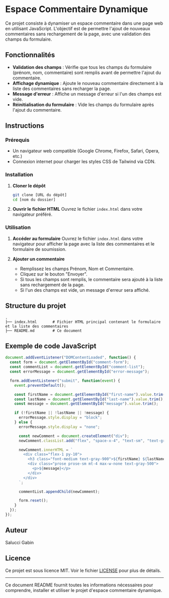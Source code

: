 # Espace Commentaire Dynamique

Ce projet consiste à dynamiser un espace commentaire dans une page web en utilisant JavaScript. L'objectif est de permettre l'ajout de nouveaux commentaires sans rechargement de la page, avec une validation des champs du formulaire.

## Fonctionnalités

- **Validation des champs** : Vérifie que tous les champs du formulaire (prénom, nom, commentaire) sont remplis avant de permettre l'ajout du commentaire.
- **Affichage dynamique** : Ajoute le nouveau commentaire directement à la liste des commentaires sans recharger la page.
- **Message d'erreur** : Affiche un message d'erreur si l'un des champs est vide.
- **Réinitialisation du formulaire** : Vide les champs du formulaire après l'ajout du commentaire.

## Instructions

### Prérequis

- Un navigateur web compatible (Google Chrome, Firefox, Safari, Opera, etc.)
- Connexion internet pour charger les styles CSS de Tailwind via CDN.

### Installation

1. **Cloner le dépôt**
   ```bash
   git clone [URL du dépôt]
   cd [nom du dossier]
   ```

2. **Ouvrir le fichier HTML**
   Ouvrez le fichier `index.html` dans votre navigateur préféré.

### Utilisation

1. **Accéder au formulaire**
   Ouvrez le fichier `index.html` dans votre navigateur pour afficher la page avec la liste des commentaires et le formulaire de soumission.

2. **Ajouter un commentaire**
   - Remplissez les champs Prénom, Nom et Commentaire.
   - Cliquez sur le bouton "Envoyer".
   - Si tous les champs sont remplis, le commentaire sera ajouté à la liste sans rechargement de la page.
   - Si l'un des champs est vide, un message d'erreur sera affiché.

## Structure du projet

```
.
├── index.html       # Fichier HTML principal contenant le formulaire et la liste des commentaires
├── README.md        # Ce document
```

## Exemple de code JavaScript

```javascript
document.addEventListener("DOMContentLoaded", function() {
  const form = document.getElementById("comment-form");
  const commentList = document.getElementById("comment-list");
  const errorMessage = document.getElementById("error-message");

  form.addEventListener("submit", function(event) {
    event.preventDefault();

    const firstName = document.getElementById("first-name").value.trim();
    const lastName = document.getElementById("last-name").value.trim();
    const message = document.getElementById("message").value.trim();

    if (!firstName || !lastName || !message) {
      errorMessage.style.display = "block";
    } else {
      errorMessage.style.display = "none";

      const newComment = document.createElement("div");
      newComment.classList.add("flex", "space-x-4", "text-sm", "text-gray-500", "border-t", "border-gray-200");

      newComment.innerHTML = `
        <div class="flex-1 py-10">
          <h3 class="font-medium text-gray-900">${firstName} ${lastName}</h3>
          <div class="prose prose-sm mt-4 max-w-none text-gray-500">
            <p>${message}</p>
          </div>
        </div>
      `;

      commentList.appendChild(newComment);

      form.reset();
    }
  });
});
```

## Auteur

Salucci Gabin

## Licence

Ce projet est sous licence MIT. Voir le fichier [LICENSE](LICENSE) pour plus de détails.

---

Ce document README fournit toutes les informations nécessaires pour comprendre, installer et utiliser le projet d'espace commentaire dynamique.
